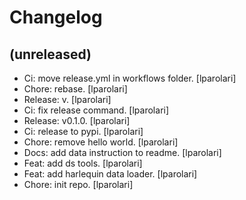 Changelog
=========


(unreleased)
------------
- Ci: move release.yml in workflows folder. [lparolari]
- Chore: rebase. [lparolari]
- Release: v. [lparolari]
- Ci: fix release command. [lparolari]
- Release: v0.1.0. [lparolari]
- Ci: release to pypi. [lparolari]
- Chore: remove hello world. [lparolari]
- Docs: add data instruction to readme. [lparolari]
- Feat: add ds tools. [lparolari]
- Feat: add harlequin data loader. [lparolari]
- Chore: init repo. [lparolari]


